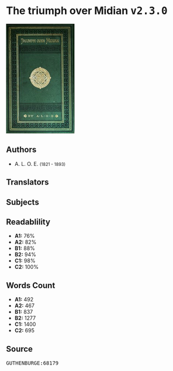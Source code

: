 # The triumph over Midian <kbd>v2.3.0</kbd>

![](./cover.medium.jpg "")

## Authors


 - A. L. O. E. <small>(1821 - 1893)</small>

## Translators



## Subjects



## Readablility


 - **A1:** 76%
 - **A2:** 82%
 - **B1:** 88%
 - **B2:** 94%
 - **C1:** 98%
 - **C2:** 100%

## Words Count


 - **A1:** 492
 - **A2:** 467
 - **B1:** 837
 - **B2:** 1277
 - **C1:** 1400
 - **C2:** 695

## Source


<kbd>GUTHENBURGE:68179</kbd>
